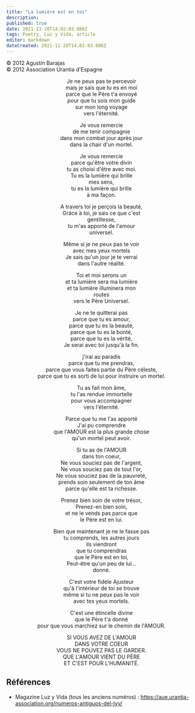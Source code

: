 ```yaml
---
title: "La lumière est en toi"
description: 
published: true
date: 2021-11-28T14:02:03.086Z
tags: Poetry, Luz y Vida, article
editor: markdown
dateCreated: 2021-11-28T14:02:03.086Z
---
```


<p class="v-card v-sheet theme--light gray lighten-3 px-2">© 2012 Agustín Barajas<br>© 2012 Association Urantia d'Espagne</p>


<p style="text-align:center;">
Je ne peux pas te percevoir<br>
mais je sais que tu es en moi<br>
parce que le Père t'a envoyé<br>
pour que tu sois mon guide<br>
sur mon long voyage<br>
vers l'éternité.<br>
</p>

<p style="text-align:center;">
Je vous remercie <br>
de me tenir compagnie<br>
dans mon combat jour après jour<br>
dans la chair d'un mortel.<br>
</p>

<p style="text-align:center;">
Je vous remercie <br>
parce qu'être votre divin <br>
tu as choisi d'être avec moi. <br>
Tu es la lumière qui brille<br>
mes sens,<br>
tu es la lumière qui brille<br>
à ma façon.<br>
</p>

<p style="text-align:center;">
A travers toi je perçois la beauté, <br>
Grâce à toi, je sais ce que c'est<br>
gentillesse,<br>
tu m'as apporté de l'amour<br>
universel.<br>
</p>

<p style="text-align:center;">
Même si je ne peux pas te voir<br>
avec mes yeux mortels<br>
Je sais qu'un jour je te verrai<br>
dans l'autre réalité.<br>
</p>

<p style="text-align:center;">
Toi et moi serons un<br>
et ta lumière sera ma lumière<br>
et ta lumière illuminera mon <br>
routes <br>
vers le Père Universel.<br>
</p>

<p style="text-align:center;">
Je ne te quitterai pas <br>
parce que tu es amour, <br>
parce que tu es la beauté, <br>
parce que tu es la bonté, <br>
parce que tu es la vérité, <br>
Je serai avec toi jusqu'à la fin.<br>
</p>

<p style="text-align:center;">
j'irai au paradis<br>
parce que tu me prendras,<br>
parce que vous faites partie du Père céleste, <br>
parce que tu es sorti de lui pour instruire un mortel. <br>
</p>

<p style="text-align:center;">
Tu as fait mon âme,<br>
tu l'as rendue immortelle<br>
pour vous accompagner <br>
vers l'éternité.<br>
</p>

<p style="text-align:center;">
Parce que tu me l'as apporté<br>
J'ai pu comprendre <br>
que l'AMOUR est la plus grande chose<br>
qu'un mortel peut avoir.<br>
</p>

<p style="text-align:center;">
Si tu as de l'AMOUR <br>
dans ton coeur, <br>
Ne vous souciez pas de l'argent, <br>
Ne vous souciez pas de tout l'or, <br>
Ne vous souciez pas de la pauvreté, <br>
prends soin seulement de ton âme<br>
parce qu'elle est ta richesse.<br>
</p>

<p style="text-align:center;">
Prenez bien soin de votre trésor, <br>
Prenez-en bien soin, <br>
et ne le vends pas parce que <br>
le Père est en lui.<br>
</p>

<p style="text-align:center;">
Bien que maintenant je ne le fasse pas<br>
tu comprends, les autres jours<br>
ils viendront<br>
que tu comprendras<br>
que le Père est en toi, <br>
Peut-être qu'un peu de lui...<br>
donné.<br>
</p>

<p style="text-align:center;">
C'est votre fidèle Ajusteur <br>
qu'à l'intérieur de toi se trouve<br>
même si tu ne peux pas le voir<br>
avec tes yeux mortels.<br>
</p>

<p style="text-align:center;">
C'est une étincelle divine<br>
que le Père t'a donné<br>
pour que vous marchiez sur le chemin de l'AMOUR.<br>
</p>

<p style="text-align:center;">
SI VOUS AVEZ DE L'AMOUR<br>
DANS VOTRE COEUR<br>
VOUS NE POUVEZ PAS LE GARDER. <br>
QUE L'AMOUR VIENT DU PÈRE <br>
ET C'EST POUR L'HUMANITÉ.<br>
</p>

## Références

- Magazine Luz y Vida (tous les anciens numéros) : https://aue.urantia-association.org/numeros-antiguos-del-lyv/

